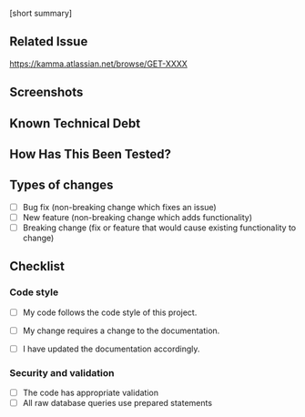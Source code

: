 <!--- Provide a general summary of your changes in the Title above -->
<!--- Should be prefixed with the Jira issue number `GET-XXXX: My PR title` so that it gets pulled into the Jira UI -->

<!--- Provide a short summary for context -->
[short summary]



## Related Issue
<!--- Please link to the issue here: -->

https://kamma.atlassian.net/browse/GET-XXXX

## Screenshots
<!--- Share any sceenshots your project may have that you think might be helpful or QA and documentation. -->

## Known Technical Debt
<!--- Describe any known technical debt issues that have been considered in detail -->

## How Has This Been Tested?
<!--- Please describe in detail how you tested your changes or test areas that should be looked into/prioritised (advisory) by QA. -->

## Types of changes
<!--- What types of changes does your code introduce? Put an `x` in all the boxes that apply: -->
- [ ] Bug fix (non-breaking change which fixes an issue)
- [ ] New feature (non-breaking change which adds functionality)
- [ ] Breaking change (fix or feature that would cause existing functionality to change)

## Checklist

### Code style
<!--- Go over all the following points, and put an `x` in all the boxes that apply. -->
<!--- If you're unsure about any of these, don't hesitate to ask. We're here to help! -->
- [ ] My code follows the code style of this project.
- [ ] My change requires a change to the documentation.
- [ ] I have updated the documentation accordingly.


### Security and validation
- [ ] The code has appropriate validation
- [ ] All raw database queries use prepared statements
